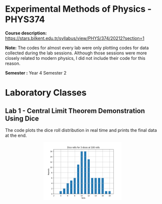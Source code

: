 # Experimental Methods of Physics - PHYS374
**Course description:** https://stars.bilkent.edu.tr/syllabus/view/PHYS/374/20212?section=1

**Note:** The codes for almost every lab were only plotting codes for data collected during the lab sessions. Although those sessions were more closely related to modern physics, I did not include their code for this reason.

**Semester :** Year 4 Semester 2

# Laboratory Classes

## Lab 1 - Central Limit Theorem Demonstration Using Dice
The code plots the dice roll distribution in real time and prints the final data at the end. 

<p align="center">
  <img width=50% height=50% src="https://github.com/soly33tworks/ME-PHYS_Undergraduate_Courses/blob/main/PHYS371-Experimental_Methods_of_Physics/assets/LB1.png">
</p>

